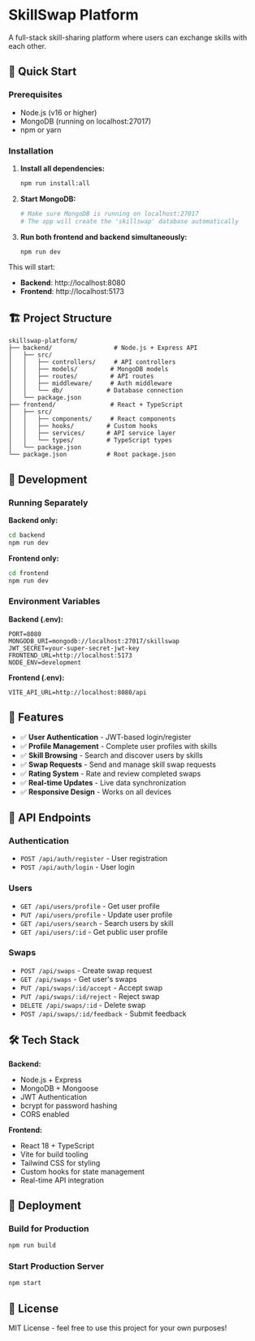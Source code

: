 # SkillSwap Platform

A full-stack skill-sharing platform where users can exchange skills with each other.

## 🚀 Quick Start

### Prerequisites
- Node.js (v16 or higher)
- MongoDB (running on localhost:27017)
- npm or yarn

### Installation

1. **Install all dependencies:**
   ```bash
   npm run install:all
   ```

2. **Start MongoDB:**
   ```bash
   # Make sure MongoDB is running on localhost:27017
   # The app will create the 'skillswap' database automatically
   ```

3. **Run both frontend and backend simultaneously:**
   ```bash
   npm run dev
   ```

This will start:
- **Backend**: http://localhost:8080
- **Frontend**: http://localhost:5173

## 🏗️ Project Structure

```
skillswap-platform/
├── backend/                 # Node.js + Express API
│   ├── src/
│   │   ├── controllers/     # API controllers
│   │   ├── models/         # MongoDB models
│   │   ├── routes/         # API routes
│   │   ├── middleware/     # Auth middleware
│   │   └── db/            # Database connection
│   └── package.json
├── frontend/               # React + TypeScript
│   ├── src/
│   │   ├── components/     # React components
│   │   ├── hooks/         # Custom hooks
│   │   ├── services/      # API service layer
│   │   └── types/         # TypeScript types
│   └── package.json
└── package.json           # Root package.json
```

## 🔧 Development

### Running Separately

**Backend only:**
```bash
cd backend
npm run dev
```

**Frontend only:**
```bash
cd frontend
npm run dev
```

### Environment Variables

**Backend (.env):**
```env
PORT=8080
MONGODB_URI=mongodb://localhost:27017/skillswap
JWT_SECRET=your-super-secret-jwt-key
FRONTEND_URL=http://localhost:5173
NODE_ENV=development
```

**Frontend (.env):**
```env
VITE_API_URL=http://localhost:8080/api
```

## 🎯 Features

- ✅ **User Authentication** - JWT-based login/register
- ✅ **Profile Management** - Complete user profiles with skills
- ✅ **Skill Browsing** - Search and discover users by skills
- ✅ **Swap Requests** - Send and manage skill swap requests
- ✅ **Rating System** - Rate and review completed swaps
- ✅ **Real-time Updates** - Live data synchronization
- ✅ **Responsive Design** - Works on all devices

## 🔌 API Endpoints

### Authentication
- `POST /api/auth/register` - User registration
- `POST /api/auth/login` - User login

### Users
- `GET /api/users/profile` - Get user profile
- `PUT /api/users/profile` - Update user profile
- `GET /api/users/search` - Search users by skill
- `GET /api/users/:id` - Get public user profile

### Swaps
- `POST /api/swaps` - Create swap request
- `GET /api/swaps` - Get user's swaps
- `PUT /api/swaps/:id/accept` - Accept swap
- `PUT /api/swaps/:id/reject` - Reject swap
- `DELETE /api/swaps/:id` - Delete swap
- `POST /api/swaps/:id/feedback` - Submit feedback

## 🛠️ Tech Stack

**Backend:**
- Node.js + Express
- MongoDB + Mongoose
- JWT Authentication
- bcrypt for password hashing
- CORS enabled

**Frontend:**
- React 18 + TypeScript
- Vite for build tooling
- Tailwind CSS for styling
- Custom hooks for state management
- Real-time API integration

## 🚀 Deployment

### Build for Production
```bash
npm run build
```

### Start Production Server
```bash
npm start
```

## 📝 License

MIT License - feel free to use this project for your own purposes! 